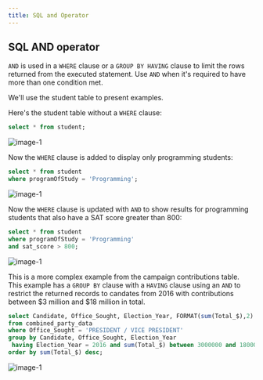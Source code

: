 ```yaml
---
title: SQL and Operator
---
```

## SQL AND operator

`AND` is used in a `WHERE` clause or a `GROUP BY HAVING` clause to limit the rows returned from the executed statement.  Use `AND` when it's required to have more than one condition met.

We'll use the student table to present examples.

Here's the student table without a `WHERE` clause:
```sql
select * from student;
```
![image-1](https://github.com/SteveChevalier/guide-images/blob/master/and_operator01.JPG?raw=true)

Now the `WHERE` clause is added to display only programming students:
```sql
select * from student 
where programOfStudy = 'Programming';
```
![image-1](https://github.com/SteveChevalier/guide-images/blob/master/and_operator02.JPG?raw=true)

Now the `WHERE` clause is updated with `AND` to show results for programming students that also have a SAT score greater than 800:
```sql
select * from student 
where programOfStudy = 'Programming' 
and sat_score > 800;
```
![image-1](https://github.com/SteveChevalier/guide-images/blob/master/and_operator03.JPG?raw=true)


This is a more complex example from the campaign contributions table. This example has a `GROUP BY` clause with a `HAVING` clause using an `AND` to restrict the returned records to candates from 2016 with contributions between $3 million and $18 million in total.
```sql
select Candidate, Office_Sought, Election_Year, FORMAT(sum(Total_$),2)
from combined_party_data
where Office_Sought = 'PRESIDENT / VICE PRESIDENT'
group by Candidate, Office_Sought, Election_Year
 having Election_Year = 2016 and sum(Total_$) between 3000000 and 18000000
order by sum(Total_$) desc;
```
![image-1](https://github.com/SteveChevalier/guide-images/blob/master/and_operator06.JPG?raw=true)

